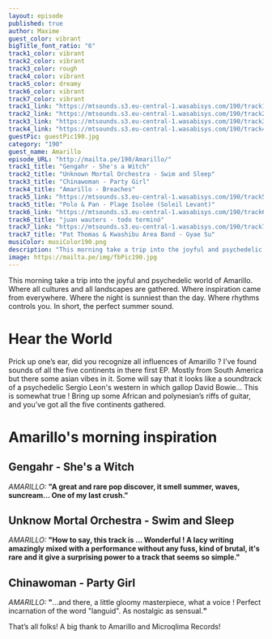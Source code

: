 ```yaml
---
layout: episode
published: true
author: Maxime
guest_color: vibrant
bigTitle_font_ratio: "6"
track1_color: vibrant
track2_color: vibrant
track3_color: rough
track4_color: vibrant
track5_color: dreamy
track6_color: vibrant
track7_color: vibrant
track1_link: "https://mtsounds.s3.eu-central-1.wasabisys.com/190/track1.mp3"
track2_link: "https://mtsounds.s3.eu-central-1.wasabisys.com/190/track2.mp3"
track3_link: "https://mtsounds.s3.eu-central-1.wasabisys.com/190/track3.mp3"
track4_link: "https://mtsounds.s3.eu-central-1.wasabisys.com/190/track4.mp3"
guestPic: guestPic190.jpg
category: "190"
guest_name: Amarillo
episode_URL: "http://mailta.pe/190/Amarillo/"
track1_title: "Gengahr - She's a Witch"
track2_title: "Unknown Mortal Orchestra - Swim and Sleep"
track3_title: "Chinawoman - Party Girl"
track4_title: "Amarillo - Breaches"
track5_link: "https://mtsounds.s3.eu-central-1.wasabisys.com/190/track5.mp3"
track5_title: "Polo & Pan - Plage Isolée (Soleil Levant)"
track6_link: "https://mtsounds.s3.eu-central-1.wasabisys.com/190/track6.mp3"
track6_title: "juan wauters - todo terminó"
track7_link: "https://mtsounds.s3.eu-central-1.wasabisys.com/190/track7.mp3"
track7_title: "Pat Thomas & Kwashibu Area Band - Gyae Su"
musiColor: musiColor190.png
description: "This morning take a trip into the joyful and psychedelic world of Amarillo. Where all cultures and all landscapes are gathered. Where inspiration came from everywhere. Where the night is sunniest than the day. Where rhythms controls you. In short, the perfect summer sound."
image: https://mailta.pe/img/fbPic190.jpg
---
```





<p id="introduction">This morning take a trip into the joyful and psychedelic world of Amarillo. Where all cultures and all landscapes are gathered. Where inspiration came from everywhere. Where the night is sunniest than the day. Where rhythms controls you. In short, the perfect summer sound. </p>
 
# Hear the World

Prick up one’s ear, did you recognize all influences of Amarillo ? I’ve found sounds of all the five continents in there first EP. Mostly from South America but there some asian vibes in it. Some will say that it looks like a soundtrack of a psychedelic Sergio Leon's western in which gallop David Bowie… This is somewhat true ! Bring up some African and polynesian’s riffs of guitar, and you’ve got all the five continents gathered.   
 
# Amarillo's morning inspiration

## Gengahr - She's a Witch
_AMARILLO:_ **"**A great and rare pop discover, it smell summer, waves, suncream... One of my last crush.**"**
 
## Unknow Mortal Orchestra - Swim and Sleep
_AMARILLO:_ **"**How to say, this track is ... Wonderful ! A lacy writing amazingly mixed with a performance without any fuss, kind of brutal, it's rare and it give a surprising power to a track that seems so simple.**"**
 
## Chinawoman - Party Girl
_AMARILLO:_ **"**...and there, a little gloomy masterpiece, what a voice ! Perfect incarnation of the word "languid". As nostalgic as sensual.**"**
 
<p id="outroduction">
That’s all folks! A big thank to Amarillo and Microqlima Records! 
</p>
